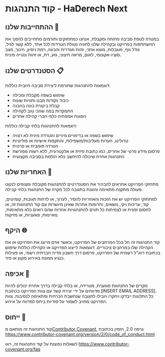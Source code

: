 # קוד התנהגות - HaDerech Next

## ההתחייבות שלנו 🤝

במטרה לטפח סביבה פתוחה ומקבלת, אנחנו כמתחזקים ותורמים מתחייבים להפוך את ההשתתפות בפרויקט ובקהילה שלנו לחוויה נטולת הטרדות לכל אחד, ללא קשר לגיל, גודל גוף, מוגבלות, מוצא אתני, זהות מגדרית והבעה, רמת ניסיון, חינוך, מצב סוציו-אקונומי, לאום, מראה חיצוני, גזע, דת, או זהות ונטייה מינית.

## הסטנדרטים שלנו 📋

דוגמאות להתנהגות שתורמת ליצירת סביבה חיובית כוללות:

- שימוש בשפה מקבלת ומכילה
- כיבוד נקודות מבט וחוויות שונות
- קבלת ביקורת בונה בהבנה
- התמקדות במה שהכי טוב לקהילה
- הפגנת אמפתיה כלפי חברי קהילה אחרים

דוגמאות להתנהגות בלתי קבילה כוללות:

- שימוש בשפה או בדימויים מיניים והטרדה מינית לא רצויה
- טרולינג, הערות מעליבות/משפילות, והתקפות אישיות או פוליטיות
- הטרדה פומבית או פרטית
- פרסום מידע פרטי של אחרים, כמו כתובת פיזית או אלקטרונית, ללא רשות מפורשת
- התנהגות אחרת שיכולה להיחשב כלא הולמת בסביבה מקצועית

## האחריות שלנו 👥

מתחזקי הפרויקט אחראים להבהיר את הסטנדרטים להתנהגות מקובלת ומצופים לנקוט פעולה מתקנת מתאימה והוגנת בתגובה לכל מקרה של התנהגות בלתי קבילה.

למתחזקי הפרויקט יש את הזכות והאחריות להסיר, לערוך, או לדחות תגובות, קומיטים, קוד, עריכות ויקי, נושאים, ותרומות אחרות שאינן מיושרות עם קוד התנהגות זה, או לחסום זמנית או לצמיתות כל תורם להתנהגויות אחרות שהם רואים כלא מתאימות, מאיימות, פוגעניות, או מזיקות.

## היקף 🌐

קוד התנהגות זה חל בכל המרחבים של הפרויקט, וכאשר אדם מייצג את הפרויקט או את הקהילה שלו במרחבים ציבוריים. דוגמאות לייצוג הפרויקט או הקהילה כוללות שימוש בכתובת דוא"ל רשמית של הפרויקט, פרסום דרך חשבון מדיה חברתית רשמי, או פעילות כנציג ממונה באירוע מקוון או פיזי.

## אכיפה 🚓

מקרים של התנהגות פוגענית, מטרידה, או בלתי קבילה בדרך אחרת יכולים להיות מדווחים על ידי יצירת קשר עם צוות הפרויקט בכתובת [INSERT EMAIL ADDRESS]. כל התלונות ייבדקו ויחקרו ויובילו לתגובה שנחשבת הכרחית ומתאימה לנסיבות. צוות הפרויקט מחויב לשמור על סודיות ביחס למדווח על אירוע.

## ייחוס 📝

קוד התנהגות זה מותאם מ[Contributor Covenant][homepage], גרסה 2.0,
הזמין בכתובת https://www.contributor-covenant.org/version/2/0/code_of_conduct.html

[homepage]: https://www.contributor-covenant.org

לשאלות נפוצות על קוד התנהגות זה, ראו
https://www.contributor-covenant.org/faq 